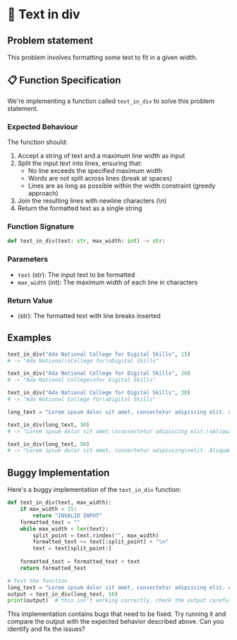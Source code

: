 # 📜 Text in div

## Problem statement

This problem involves formatting some text to fit in a given width.

## 📋 Function Specification

We're implementing a function called `text_in_div` to solve this problem statement.

### Expected Behaviour

The function should:

1. Accept a string of text and a maximum line width as input
2. Split the input text into lines, ensuring that:
   - No line exceeds the specified maximum width
   - Words are not split across lines (break at spaces)
   - Lines are as long as possible within the width constraint (greedy approach)
3. Join the resulting lines with newline characters (\n)
4. Return the formatted text as a single string

### Function Signature

```python
def text_in_div(text: str, max_width: int) -> str:
```

### Parameters

- `text` (str): The input text to be formatted
- `max_width` (int): The maximum width of each line in characters

### Return Value

- (str): The formatted text with line breaks inserted

## Examples

```python
text_in_div("Ada National College for Digital Skills", 15)
# -> "Ada National\nCollege for\nDigital Skills"

text_in_div("Ada National College for Digital Skills", 20)
# -> "Ada National College\nfor Digital Skills"

text_in_div("Ada National College for Digital Skills", 30)
# -> "Ada National College for\nDigital Skills"

long_text = "Lorem ipsum dolor sit amet, consectetur adipiscing elit. Aliquam nec consectetur risus. Cras vel urna a tellus dapibus consequat. Duis bibendum tincidunt viverra. Phasellus dictum efficitur sem quis porttitor. Mauris luctus auctor diam id ultrices. Praesent laoreet in enim ut placerat. Praesent a facilisis turpis."

text_in_div(long_text, 30)
# -> "Lorem ipsum dolor sit amet,\nconsectetur adipiscing elit.\nAliquam nec consectetur risus.\nCras vel urna a tellus dapibus\nconsequat. Duis bibendum\ntincidunt viverra. Phasellus\ndictum efficitur sem quis\nporttitor. Mauris luctus\nauctor diam id ultrices.\nPraesent laoreet in enim ut\nplacerat. Praesent a facilisis\nturpis."

text_in_div(long_text, 50)
# -> "Lorem ipsum dolor sit amet, consectetur adipiscing\nelit. Aliquam nec consectetur risus. Cras vel urna\na tellus dapibus consequat. Duis bibendum\ntincidunt viverra. Phasellus dictum efficitur sem\nquis porttitor. Mauris luctus auctor diam id\nultrices. Praesent laoreet in enim ut placerat.\nPraesent a facilisis turpis."
```

## Buggy Implementation

Here's a buggy implementation of the `text_in_div` function:

```python
def text_in_div(text, max_width):
    if max_width < 15:
        return "INVALID INPUT"
    formatted_text = ""
    while max_width < len(text):
        split_point = text.rindex("", max_width)
        formatted_text += text[:split_point] + "\n"
        text = text[split_point:]
    
    formatted_text = formatted_text + text
    return formatted_text

# Test the function
long_text = "Lorem ipsum dolor sit amet, consectetur adipiscing elit. Aliquam nec consectetur risus. Cras vel urna a tellus dapibus consequat. Duis bibendum tincidunt viverra. Phasellus dictum efficitur sem quis porttitor. Mauris luctus auctor diam id ultrices. Praesent laoreet in enim ut placerat. Praesent a facilisis turpis."
output = text_in_div(long_text, 50)
print(output)  # this isn't working correctly, check the output carefully against the expected behaviour
```

This implementation contains bugs that need to be fixed. Try running it and compare the output with the expected behavior described above. Can you identify and fix the issues?
